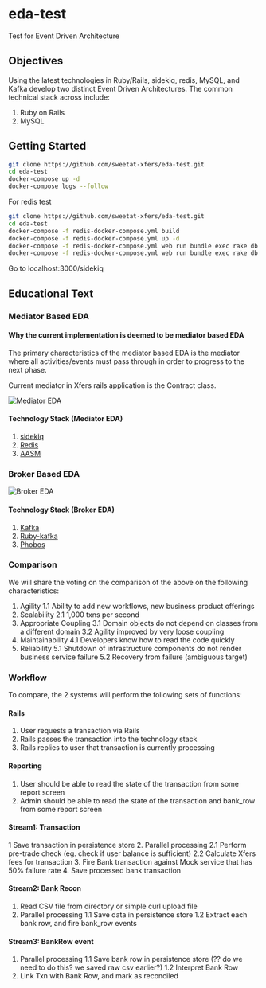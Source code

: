 # eda-test

Test for Event Driven Architecture

## Objectives

Using the latest technologies in Ruby/Rails, sidekiq, redis, MySQL, and Kafka develop
two distinct Event Driven Architectures.  The common technical stack across include:

1. Ruby on Rails
2. MySQL

## Getting Started

```bash
git clone https://github.com/sweetat-xfers/eda-test.git
cd eda-test
docker-compose up -d
docker-compose logs --follow
```

For redis test
```bash
git clone https://github.com/sweetat-xfers/eda-test.git
cd eda-test
docker-compose -f redis-docker-compose.yml build
docker-compose -f redis-docker-compose.yml up -d
docker-compose -f redis-docker-compose.yml web run bundle exec rake db:migrate:reset 
docker-compose -f redis-docker-compose.yml web run bundle exec rake db:seed
```
Go to localhost:3000/sidekiq

## Educational Text

### Mediator Based EDA

#### Why the current implementation is deemed to be mediator based EDA

The primary characteristics of the mediator based EDA is the mediator where all
activities/events must pass through in order to progress to the next phase.

Current mediator in Xfers rails application is the Contract class.

![Mediator EDA](https://www.oreilly.com/library/view/software-architecture-patterns/9781491971437/assets/sapr_0201.png)

#### Technology Stack (Mediator EDA)

1. [sidekiq](https://sidekiq.org/)
2. [Redis](https://redis.io/)
3. [AASM](https://github.com/aasm/aasm)

### Broker Based EDA

![Broker EDA](https://miro.medium.com/max/2462/0*iGkuegluZ0UhcRGC.png)

#### Technology Stack (Broker EDA)

1. [Kafka](https://kafka.apache.org/)
2. [Ruby-kafka](https://github.com/zendesk/ruby-kafka)
3. [Phobos](https://github.com/phobos/phobos)

### Comparison

We will share the voting on the comparison of the above on the following characteristics:

1. Agility
  1.1 Ability to add new workflows, new business product offerings
2. Scalability
  2.1 1,000 txns per second
3. Appropriate Coupling
  3.1 Domain objects do not depend on classes from a different domain
  3.2 Agility improved by very loose coupling
4. Maintainability
  4.1 Developers know how to read the code quickly
5. Reliability
  5.1 Shutdown of infrastructure components do not render business service failure
  5.2 Recovery from failure (ambiguous target)

### Workflow

To compare, the 2 systems will perform the following sets of functions:

#### Rails

1. User requests a transaction via Rails
2. Rails passes the transaction into the technology stack
3. Rails replies to user that transaction is currently processing

#### Reporting

1. User should be able to read the state of the transaction from some report screen
2. Admin should be able to read the state of the transaction and bank_row from some report screen

#### Stream1: Transaction

1 Save transaction in persistence store
2. Parallel processing
  2.1 Perform pre-trade check (eg. check if user balance is sufficient)
  2.2 Calculate Xfers fees for transaction
3. Fire Bank transaction against Mock service that has 50% failure rate
4. Save processed bank transaction

#### Stream2: Bank Recon

1. Read CSV file from directory or simple curl upload file
2. Parallel processing
  1.1 Save data in persistence store
  1.2 Extract each bank row, and fire bank_row events

#### Stream3: BankRow event

1. Parallel processing
  1.1 Save bank row in persistence store (?? do we need to do this? we saved raw csv earlier?)
  1.2 Interpret Bank Row
2. Link Txn with Bank Row, and mark as reconciled
